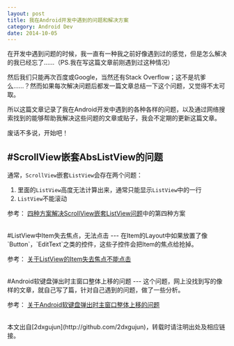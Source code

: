 ```yaml
---
layout: post
title: 我在Android开发中遇到的问题和解决方案
category: Android Dev
date: 2014-10-05
---
```


在开发中遇到问题的时候，我一直有一种我之前好像遇到过的感觉，但是怎么解决的我已经忘了……（PS.我在写这篇文章前刚遇到过这种情况）

然后我们只能再次百度或Google，当然还有Stack Overflow；这不是坑爹么……？然而如果每次解决问题后都发一篇文章总结一下这个问题，又觉得不太可取。

所以这篇文章记录了我在Android开发中遇到的各种各样的问题，以及通过网络搜索找到的能够帮助我解决这些问题的文章或贴子，我会不定期的更新这篇文章。

废话不多说，开始吧！

<!-- more -->

#ScrollView嵌套AbsListView的问题
---
通常，`ScrollView`嵌套`ListView`会存在两个问题：

1. 里面的`ListView`高度无法计算出来，通常只能显示`ListView`中的一行
2. `ListView`不能滚动

参考：
[四种方案解决ScrollView嵌套ListView问题](http://www.apkbus.com/android-161576-1-1.html)中的第四种方案

<br/>
#ListView中Item失去焦点，无法点击
---
在Item的Layout中如果放置了像`Button`，`EditText`之类的控件，这些子控件会把Item的焦点给抢掉。

参考：
[关于ListView的Item失去焦点不能点击](http://blog.csdn.net/beijingshi1/article/details/10431589)

<br/>
#Android软键盘弹出时主窗口整体上移的问题
---
这个问题，网上没找到写的像样的文章，就自己写了篇，针对自己遇到的问题，做了一些分析。

参考：
[关于Android软键盘弹出时主窗口整体上移的问题](/blog/2014/10/05/Android-Problem-and-Solution-Collection.html)


<br/>
本文出自[2dxgujun](http://github.com/2dxgujun)，转载时请注明出处及相应链接。